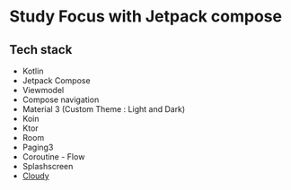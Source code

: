 # Study Focus with Jetpack compose

## Tech stack
- Kotlin
- Jetpack Compose
- Viewmodel
- Compose navigation
- Material 3 (Custom Theme : Light and Dark)
- Koin
- Ktor
- Room
- Paging3
- Coroutine - Flow
- Splashscreen
- [Cloudy](https://github.com/skydoves/Cloudy)
